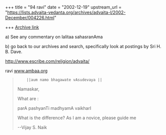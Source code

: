 +++
title = "94 ravi"
date = "2002-12-19"
upstream_url = "https://lists.advaita-vedanta.org/archives/advaita-l/2002-December/004226.html"

+++
[Archive link](https://lists.advaita-vedanta.org/archives/advaita-l/2002-December/004226.html)

a) See any commentary on lalitaa sahasranAma

b) go back to our archives and search, specifically look at postings by Sri
H. B. Dave.

http://www.escribe.com/religion/advaita/

ravi
www.ambaa.org

>
>         ||aum namo bhagawate vAsudevaya ||
>
>Namaskar,
>
>What are :
>
>parA
>pashyanTi
>madhyamA
>vaikharI
>
>What is the difference?
>As I am a novice, please guide me
>
>--Vijay S. Naik

